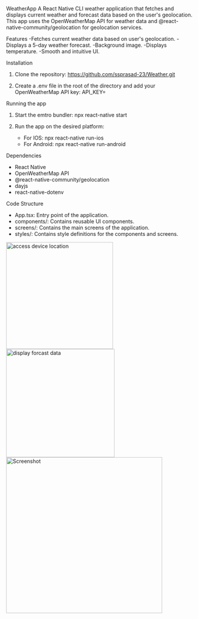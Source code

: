 WeatherApp
A React Native CLI weather application that fetches and displays current weather and forecast data based on the user's geolocation. This app uses the OpenWeatherMap API for weather data and @react-native-community/geolocation for geolocation services.

Features
-Fetches current weather data based on user's geolocation.
-Displays a 5-day weather forecast.
-Background image.
-Displays temperature.
-Smooth and intuitive UI.

Installation
1. Clone the repository:
   https://github.com/ssprasad-23/Weather.git

2. Create a .env file in the root of the directory and add your OpenWeatherMap API key:
   API_KEY=


Running the app
1. Start the emtro bundler:
   npx react-native start

2. Run the app on the desired platform:
   * For IOS:
      npx react-native run-ios
   * For Android:
      npx react-native run-android

Dependencies
* React Native
* OpenWeatherMap API
* @react-native-community/geolocation
* dayjs
* react-native-dotenv

Code Structure
* App.tsx: Entry point of the application.
* components/: Contains reusable UI components.
* screens/: Contains the main screens of the application.
* styles/: Contains style definitions for the components and screens.
  
<img width="289" alt="access device location" src="https://github.com/ssprasad-23/Weather/assets/89695486/1371e080-b6c4-4912-97dc-a62c6ee36a58">


<img width="293" alt="display forcast data" src="https://github.com/ssprasad-23/Weather/assets/89695486/d9233126-cc28-4284-b3d3-4f8dae39b458">

<img width="422" alt="Screenshot" src="https://github.com/ssprasad-23/Weather/assets/89695486/680903e4-0933-4f11-8717-8a23f38277a1">
